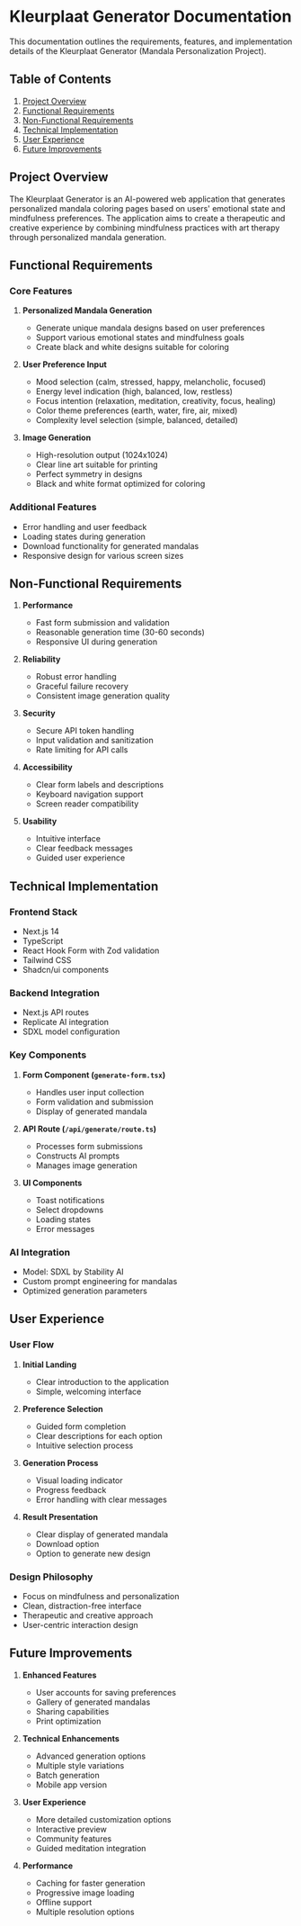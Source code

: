 # Kleurplaat Generator Documentation

This documentation outlines the requirements, features, and implementation details of the Kleurplaat Generator (Mandala Personalization Project).

## Table of Contents
1. [Project Overview](#project-overview)
2. [Functional Requirements](#functional-requirements)
3. [Non-Functional Requirements](#non-functional-requirements)
4. [Technical Implementation](#technical-implementation)
5. [User Experience](#user-experience)
6. [Future Improvements](#future-improvements)

## Project Overview

The Kleurplaat Generator is an AI-powered web application that generates personalized mandala coloring pages based on users' emotional state and mindfulness preferences. The application aims to create a therapeutic and creative experience by combining mindfulness practices with art therapy through personalized mandala generation.

## Functional Requirements

### Core Features
1. **Personalized Mandala Generation**
   - Generate unique mandala designs based on user preferences
   - Support various emotional states and mindfulness goals
   - Create black and white designs suitable for coloring

2. **User Preference Input**
   - Mood selection (calm, stressed, happy, melancholic, focused)
   - Energy level indication (high, balanced, low, restless)
   - Focus intention (relaxation, meditation, creativity, focus, healing)
   - Color theme preferences (earth, water, fire, air, mixed)
   - Complexity level selection (simple, balanced, detailed)

3. **Image Generation**
   - High-resolution output (1024x1024)
   - Clear line art suitable for printing
   - Perfect symmetry in designs
   - Black and white format optimized for coloring

### Additional Features
- Error handling and user feedback
- Loading states during generation
- Download functionality for generated mandalas
- Responsive design for various screen sizes

## Non-Functional Requirements

1. **Performance**
   - Fast form submission and validation
   - Reasonable generation time (30-60 seconds)
   - Responsive UI during generation

2. **Reliability**
   - Robust error handling
   - Graceful failure recovery
   - Consistent image generation quality

3. **Security**
   - Secure API token handling
   - Input validation and sanitization
   - Rate limiting for API calls

4. **Accessibility**
   - Clear form labels and descriptions
   - Keyboard navigation support
   - Screen reader compatibility

5. **Usability**
   - Intuitive interface
   - Clear feedback messages
   - Guided user experience

## Technical Implementation

### Frontend Stack
- Next.js 14
- TypeScript
- React Hook Form with Zod validation
- Tailwind CSS
- Shadcn/ui components

### Backend Integration
- Next.js API routes
- Replicate AI integration
- SDXL model configuration

### Key Components
1. **Form Component (`generate-form.tsx`)**
   - Handles user input collection
   - Form validation and submission
   - Display of generated mandala

2. **API Route (`/api/generate/route.ts`)**
   - Processes form submissions
   - Constructs AI prompts
   - Manages image generation

3. **UI Components**
   - Toast notifications
   - Select dropdowns
   - Loading states
   - Error messages

### AI Integration
- Model: SDXL by Stability AI
- Custom prompt engineering for mandalas
- Optimized generation parameters

## User Experience

### User Flow
1. **Initial Landing**
   - Clear introduction to the application
   - Simple, welcoming interface

2. **Preference Selection**
   - Guided form completion
   - Clear descriptions for each option
   - Intuitive selection process

3. **Generation Process**
   - Visual loading indicator
   - Progress feedback
   - Error handling with clear messages

4. **Result Presentation**
   - Clear display of generated mandala
   - Download option
   - Option to generate new design

### Design Philosophy
- Focus on mindfulness and personalization
- Clean, distraction-free interface
- Therapeutic and creative approach
- User-centric interaction design

## Future Improvements

1. **Enhanced Features**
   - User accounts for saving preferences
   - Gallery of generated mandalas
   - Sharing capabilities
   - Print optimization

2. **Technical Enhancements**
   - Advanced generation options
   - Multiple style variations
   - Batch generation
   - Mobile app version

3. **User Experience**
   - More detailed customization options
   - Interactive preview
   - Community features
   - Guided meditation integration

4. **Performance**
   - Caching for faster generation
   - Progressive image loading
   - Offline support
   - Multiple resolution options
